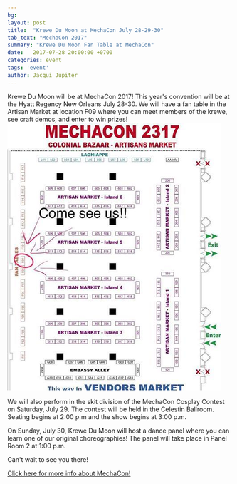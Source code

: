 ```yaml
---
bg:
layout: post
title:  "Krewe Du Moon at MechaCon July 28-29-30"
tab_text: "MechaCon 2017"
summary: "Krewe Du Moon Fan Table at MechaCon"
date:   2017-07-28 20:00:00 +0700
categories: event
tags: 'event'
author: Jacqui Jupiter
---
```



Krewe Du Moon will be at MechaCon 2017! This year's convention will be at the Hyatt Regency New Orleans July 28-30. We will have a fan table in the Artisan Market at location F09 where you can meet members of the krewe, see craft demos, and enter to win prizes!
![Map location of Krewe Du Moon table in Artisan Alley](/assets/images/kdm_table_mechacon.jpg)

We will also perform in the skit division of the MechaCon Cosplay Contest on Saturday, July 29. The contest will be held in the Celestin Ballroom. Seating begins at 2:00 p.m and the show begins at 3:00 p.m.

On Sunday, July 30, Krewe Du Moon will host a dance panel where you can learn one of our original choreographies! The panel will take place in Panel Room 2 at 1:00 p.m.

Can't wait to see you there!

[Click here for more info about MechaCon!]( http://www.mechacon.com)
